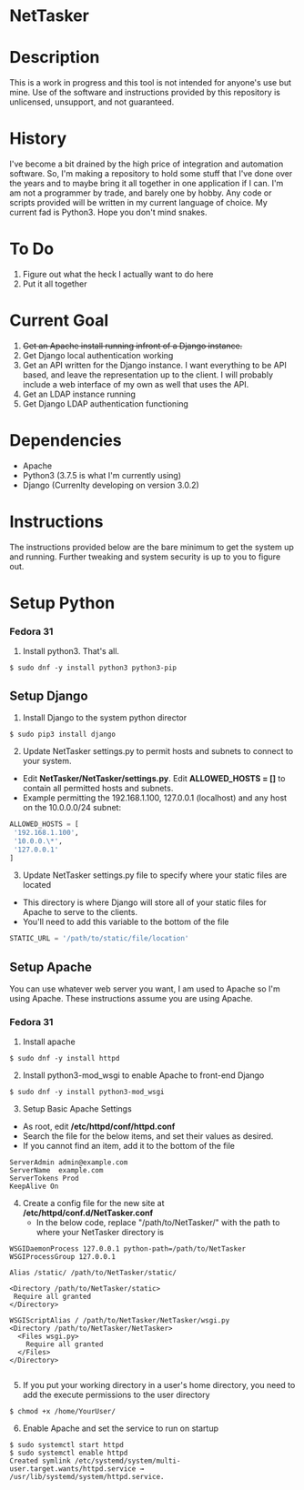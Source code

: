 # NetTasker #
# Description #
This is a work in progress and this tool is not intended for anyone's use but mine.  Use of the software and instructions provided by this repository is unlicensed, unsupport, and not guaranteed.

# History #
I've become a bit drained by the high price of integration and automation software.  So, I'm making a repository to hold some stuff that I've done over the years and to maybe bring it all together in one application if I can.  I'm am not a programmer by trade, and barely one by hobby.  Any code or scripts provided will be written in my current language of choice.  My current fad is Python3.  Hope you don't mind snakes.

# To Do #
1. Figure out what the heck I actually want to do here
2. Put it all together

# Current Goal #
1. ~~Get an Apache install running infront of a Django instance.~~
2. Get Django local authentication working
3. Get an API written for the Django instance.  I want everything to be API based, and leave the representation up to the client.  I will probably include a web interface of my own as well that uses the API.
4. Get an LDAP instance running
4. Get Django LDAP authentication functioning

# Dependencies #
- Apache
- Python3 (3.7.5 is what I'm currently using)
- Django (Currenlty developing on version 3.0.2)

# Instructions #
The instructions provided below are the bare minimum to get the system up and running.  Further tweaking and system security is up to you to figure out.

# Setup Python #

### Fedora 31 ###
1. Install python3.  That's all.
```
$ sudo dnf -y install python3 python3-pip
```


## Setup Django ##
1. Install Django to the system python director
```
$ sudo pip3 install django
```

2. Update NetTasker settings.py to permit hosts and subnets to connect to your system.
 - Edit __NetTasker/NetTasker/settings.py__.  Edit __ALLOWED_HOSTS = []__ to contain all permitted hosts and subnets.
 - Example permitting the 192.168.1.100, 127.0.0.1 (localhost) and any host on the 10.0.0.0/24 subnet:
```python
ALLOWED_HOSTS = [
 '192.168.1.100', 
 '10.0.0.\*',
 '127.0.0.1'
]
```

3. Update NetTasker settings.py file to specify where your static files are located
 - This directory is where Django will store all of your static files for Apache to serve to the clients.
 - You'll need to add this variable to the bottom of the file
```python
STATIC_URL = '/path/to/static/file/location'
```

## Setup Apache ##
You can use whatever web server you want, I am used to Apache so I'm using Apache.  These instructions assume you are using Apache.

### Fedora 31 ###
1. Install apache
```
$ sudo dnf -y install httpd
```

2. Install python3-mod_wsgi to enable Apache to front-end Django
```
$ sudo dnf -y install python3-mod_wsgi
```

3. Setup Basic Apache Settings
 - As root, edit __/etc/httpd/conf/httpd.conf__
 - Search the file for the below items, and set their values as desired.
  - If you cannot find an item, add it to the bottom of the file
```
ServerAdmin admin@example.com
ServerName  example.com
ServerTokens Prod
KeepAlive On
```

4. Create a config file for the new site at __/etc/httpd/conf.d/NetTasker.conf__
	- In the below code, replace "/path/to/NetTasker/" with the path to where your NetTasker directory is
```
WSGIDaemonProcess 127.0.0.1 python-path=/path/to/NetTasker
WSGIProcessGroup 127.0.0.1

Alias /static/ /path/to/NetTasker/static/

<Directory /path/to/NetTasker/static>
 Require all granted
</Directory>

WSGIScriptAlias / /path/to/NetTasker/NetTasker/wsgi.py
<Directory /path/to/NetTasker/NetTasker>
  <Files wsgi.py>
    Require all granted
  </Files>
</Directory>


```

5. If you put your working directory in a user's home directory, you need to add the execute permissions to the user directory
```
$ chmod +x /home/YourUser/
```

6. Enable Apache and set the service to run on startup
```
$ sudo systemctl start httpd
$ sudo systemctl enable httpd
Created symlink /etc/systemd/system/multi-user.target.wants/httpd.service → /usr/lib/systemd/system/httpd.service.
```

